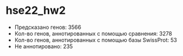# hse22_hw2

- Предсказано генов: 3566
- Кол-во генов, аннотированных с помощью сравнения:  3278
- Кол-во генов, аннотированных с помощью базы SwissProt:  53
- Не аннотировано: 235
